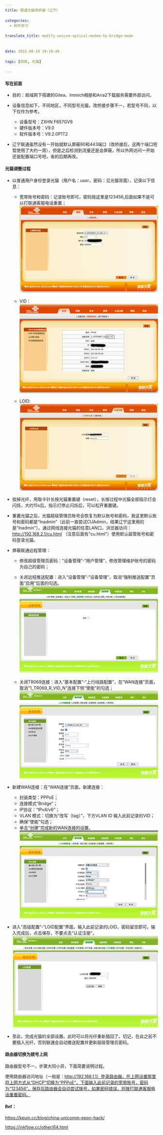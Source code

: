 ```yaml
---
title: 联通光猫改桥接（辽宁）

categories:
  - 软件学习

translate_title: modify-unicom-optical-modem-to-bridge-mode


date: 2021-08-19 19:10:49

tags: [网络, 光猫]

---
```

#### 写在前面
- 目的：局域网下搭建的Gitea、Immich相册和Aria2下载服务需要外部访问。

- 设备信息如下，不同地区，不同型号光猫，改桥接步骤不一，若型号不同，以下仅作为参考。
	- 设备型号：ZXHN F657GV9
	- 硬件版本号：V9.0
	- 软件版本号：V9.2.0P1T2  

- 辽宁联通虽然没有一开始就默认屏蔽80和443端口（改桥接后，这两个端口短暂使用了大约一周），但是之后检测到流量还是会屏蔽，所以外网访问一开始还是配置端口号吧，省的后期再改。

#### 光猫调整过程

- 以普通用户身份登录光猫（用户名：user，密码：见光猫背面），记录以下信息：
	- 宽带账号和密码：记录账号即可，密码我这里是123456,后面如果不是可以打联通客服电话重置；
		![](/assets/img/blogimgs/modem/account.png)

	- VID：
		![](/assets/img/blogimgs/modem/vid.png)
	
	- LOID:
		![](/assets/img/blogimgs/modem/loid.png)

- 拔掉光纤，用取卡针长按光猫重置键（reset），长按过程中光猫全部指示灯会闪烁，大约15s后，指示灯停止闪烁后，可以松开重置键。


- 重置光猫之后，光猫超级管理员账号会恢复为默认账号和密码，我这里默认账号和密码都是“lnadmin”（此前一直尝试CUAdmin，结果辽宁这里用的是“lnadmin”）。通过网线连接光猫的任意LAN口，浏览器访问：http://192.168.2.1/cu.html （注意后面有“cu.html”）使用默认超管账号和密码登录光猫。

- 屏蔽联通远程管理：
	- 修改超级管理员密码：“设备管理”-“用户管理”，修改管理维护账号的密码为自己的密码；
	- 关闭远程推送配置：进入“设备管理”-“设备管理”，取消“强制推送配置”页面“启用”后面的勾选。
		![](/assets/img/blogimgs/modem/cu_config.png)

	- 关闭TR069连接：进入“基本配置”-“上行线路配置”，在“WAN连接”页面，取消“1_TR069_R_VID_N”连接下侧“使能”的勾选；
		![](/assets/img/blogimgs/modem/cu_tr069.png)

- 新建WAN连接：在“WAN连接”页面，新建连接：
	- 封装类型：PPPoE；
	- 连接模式“Bridge”；
	- IP协议：“IPv4/v6”；
	- VLAN 模式：切换为“改写（tag）”，下方VLAN ID 输入此前记录的VID；
	- 确保“使能”勾选；
	- 单击“创建”完成新的WAN连接的设置。
	![](/assets/img/blogimgs/modem/cu_wan.png)

- 进入“高级配置”-“LOID配置”界面，输入此前记录的LOID，密码留空即可。输入完成后，点击保存，不要点击“认证注册”。
	![](/assets/img/blogimgs/modem/cu_loid.png)

- 至此，完成光猫的全部设置。此时可以将光纤重新插回了。切记，在此之前不要插入光纤，否则联通会自动推送配置并更新超级管理员密码。

#### 路由器切换为拨号上网

路由器型号不一，步骤大同小异，下面简要说明过程。

使用路由器访问地址（一般是：http://192.168.1.1）登录路由器，在上网设置那里将上网方式从“DHCP”切换为“PPPoE”，下面输入此前记录的宽带账号，密码为“123456”。保存后路由器会自动尝试拨号，如果密码错误，则拨打联通客服电话重置密码。

#### Ref：

https://keuin.cc/blog/china-unicomm-epon-hack/

https://inkflow.cc/other/64.html

